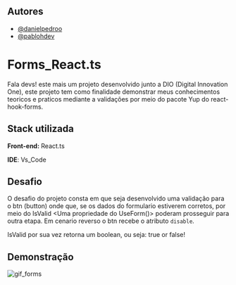 
## Autores

- [@danielpedroo](https://www.github.com/danielpedroo)
- [@pablohdev](https://www.github.com/pablohdev)


# Forms_React.ts

Fala devs! este mais um projeto desenvolvido junto a DIO (Digital Innovation One), este projeto tem como finalidade demonstrar meus conhecimentos teoricos e praticos mediante a validações por meio do pacote Yup do react-hook-forms. 

## Stack utilizada

**Front-end:** React.ts 

**IDE**: Vs_Code


## Desafio

O desafio do projeto consta em que seja desenvolvido uma validação para o btn (button) onde que, se os dados do formulario estiverem corretos, por meio do IsValid <Uma propriedade do UseForm()> poderam prosseguir para outra etapa. Em cenario reverso o btn recebe o atributo `disable`.


IsValid por sua vez retorna um boolean, ou seja: true or false!
## Demonstração

![gif_forms](https://github.com/danielpedroo/React_ValidationForms/blob/main/src/docs/Validation_Forms.gif)

